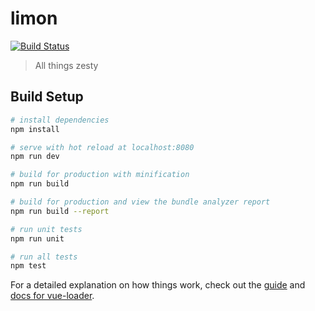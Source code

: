 # limon
[![Build Status](https://travis-ci.org/talentedunicorn/limon.svg?branch=master)](https://travis-ci.org/talentedunicorn/limon)

> All things zesty

## Build Setup

``` bash
# install dependencies
npm install

# serve with hot reload at localhost:8080
npm run dev

# build for production with minification
npm run build

# build for production and view the bundle analyzer report
npm run build --report

# run unit tests
npm run unit

# run all tests
npm test
```

For a detailed explanation on how things work, check out the [guide](http://vuejs-templates.github.io/webpack/) and [docs for vue-loader](http://vuejs.github.io/vue-loader).
